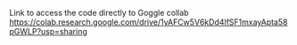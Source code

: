 Link to access the code directly to Goggle collab
https://colab.research.google.com/drive/1yAFCw5V6kDd4lfSF1mxayApta58pGWLP?usp=sharing
